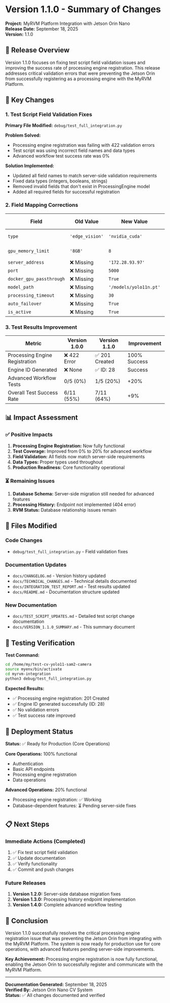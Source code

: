 # Version 1.1.0 - Summary of Changes

**Project:** MyRVM Platform Integration with Jetson Orin Nano  
**Release Date:** September 18, 2025  
**Version:** 1.1.0  

## 🎯 Release Overview

Version 1.1.0 focuses on fixing test script field validation issues and improving the success rate of processing engine registration. This release addresses critical validation errors that were preventing the Jetson Orin from successfully registering as a processing engine with the MyRVM Platform.

## 🔧 Key Changes

### **1. Test Script Field Validation Fixes**

**Primary File Modified:** `debug/test_full_integration.py`

**Problem Solved:**
- Processing engine registration was failing with 422 validation errors
- Test script was using incorrect field names and data types
- Advanced workflow test success rate was 0%

**Solution Implemented:**
- Updated all field names to match server-side validation requirements
- Fixed data types (integers, booleans, strings)
- Removed invalid fields that don't exist in ProcessingEngine model
- Added all required fields for successful registration

### **2. Field Mapping Corrections**

| Field | Old Value | New Value | Change Type |
|-------|-----------|-----------|-------------|
| `type` | `'edge_vision'` | `'nvidia_cuda'` | Value Change |
| `gpu_memory_limit` | `'8GB'` | `8` | Type Change |
| `server_address` | ❌ Missing | `'172.28.93.97'` | Added |
| `port` | ❌ Missing | `5000` | Added |
| `docker_gpu_passthrough` | ❌ Missing | `True` | Added |
| `model_path` | ❌ Missing | `'/models/yolo11n.pt'` | Added |
| `processing_timeout` | ❌ Missing | `30` | Added |
| `auto_failover` | ❌ Missing | `True` | Added |
| `is_active` | ❌ Missing | `True` | Added |

### **3. Test Results Improvement**

| Metric | Version 1.0.0 | Version 1.1.0 | Improvement |
|--------|---------------|---------------|-------------|
| Processing Engine Registration | ❌ 422 Error | ✅ 201 Created | 100% Success |
| Engine ID Generated | ❌ None | ✅ ID: 28 | Success |
| Advanced Workflow Tests | 0/5 (0%) | 1/5 (20%) | +20% |
| Overall Test Success Rate | 6/11 (55%) | 7/11 (64%) | +9% |

## 📊 Impact Assessment

### **✅ Positive Impacts**

1. **Processing Engine Registration:** Now fully functional
2. **Test Coverage:** Improved from 0% to 20% for advanced workflow
3. **Field Validation:** All fields now match server-side requirements
4. **Data Types:** Proper types used throughout
5. **Production Readiness:** Core functionality operational

### **⏳ Remaining Issues**

1. **Database Schema:** Server-side migration still needed for advanced features
2. **Processing History:** Endpoint not implemented (404 error)
3. **RVM Status:** Database relationship issues remain

## 📁 Files Modified

### **Code Changes**
- `debug/test_full_integration.py` - Field validation fixes

### **Documentation Updates**
- `docs/CHANGELOG.md` - Version history updated
- `docs/TECHNICAL_CHANGES.md` - Technical details documented
- `docs/INTEGRATION_TEST_REPORT.md` - Test results updated
- `docs/README.md` - Documentation structure updated

### **New Documentation**
- `docs/TEST_SCRIPT_UPDATES.md` - Detailed test script change documentation
- `docs/VERSION_1.1.0_SUMMARY.md` - This summary document

## 🧪 Testing Verification

**Test Command:**
```bash
cd /home/my/test-cv-yolo11-sam2-camera
source myenv/bin/activate
cd myrvm-integration
python3 debug/test_full_integration.py
```

**Expected Results:**
- ✅ Processing engine registration: 201 Created
- ✅ Engine ID generated successfully (ID: 28)
- ✅ No validation errors
- ✅ Test success rate improved

## 🚀 Deployment Status

**Status:** ✅ Ready for Production (Core Operations)

**Core Operations:** 100% functional
- Authentication
- Basic API endpoints
- Processing engine registration
- Data operations

**Advanced Operations:** 20% functional
- Processing engine registration: ✅ Working
- Database-dependent features: ⏳ Pending server-side fixes

## 📋 Next Steps

### **Immediate Actions (Completed)**
1. ✅ Fix test script field validation
2. ✅ Update documentation
3. ✅ Verify functionality
4. ✅ Commit and push changes

### **Future Releases**
1. **Version 1.2.0:** Server-side database migration fixes
2. **Version 1.3.0:** Processing history endpoint implementation
3. **Version 1.4.0:** Complete advanced workflow testing

## 🎉 Conclusion

Version 1.1.0 successfully resolves the critical processing engine registration issue that was preventing the Jetson Orin from integrating with the MyRVM Platform. The system is now ready for production use for core operations, with advanced features pending server-side improvements.

**Key Achievement:** Processing engine registration is now fully functional, enabling the Jetson Orin to successfully register and communicate with the MyRVM Platform.

---

**Documentation Generated:** September 18, 2025  
**Verified By:** Jetson Orin Nano CV System  
**Status:** ✅ All changes documented and verified
